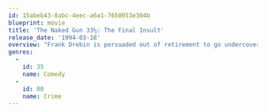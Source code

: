 ```yaml
---
id: 15abeb43-8abc-4eec-a6a1-7650053e304b
blueprint: movie
title: 'The Naked Gun 33⅓: The Final Insult'
release_date: '1994-03-18'
overview: "Frank Drebin is persuaded out of retirement to go undercover in a state prison. There he is to find out what top terrorist, Rocco, has planned for when he escapes. Frank's wife, Jane, is desperate for a baby.. this adds to Frank's problems. A host of celebrities at the Academy awards ceremony are humiliated by Frank as he blunders his way trying to foil Rocco."
genres:
  -
    id: 35
    name: Comedy
  -
    id: 80
    name: Crime
---
```

